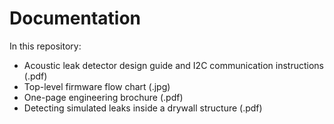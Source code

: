
# Documentation

In this repository:
- Acoustic leak detector design guide and I2C communication instructions (.pdf)
- Top-level firmware flow chart (.jpg)
- One-page engineering brochure (.pdf)
- Detecting simulated leaks inside a drywall structure (.pdf)
